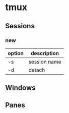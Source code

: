 # tmux

## Sessions

### new

| option | description  |
| ------ | ------------ |
| -s     | session name |
| -d     | detach       |

## Windows

## Panes
